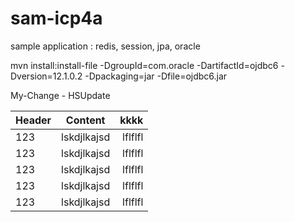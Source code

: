 # sam-icp4a
sample application : redis, session, jpa, oracle


mvn install:install-file -DgroupId=com.oracle -DartifactId=ojdbc6 -Dversion=12.1.0.2 -Dpackaging=jar -Dfile=ojdbc6.jar



My-Change - HSUpdate


| Header | Content | kkkk|
| ------------- |:-------------:| -----:|
|123|lskdjlkajsd|lflflfl|
|123|lskdjlkajsd|lflflfl|
|123|lskdjlkajsd|lflflfl|
|123|lskdjlkajsd|lflflfl|
|123|lskdjlkajsd|lflflfl|
